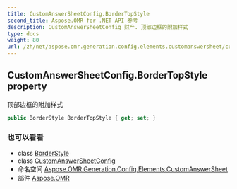 ```yaml
---
title: CustomAnswerSheetConfig.BorderTopStyle
second_title: Aspose.OMR for .NET API 参考
description: CustomAnswerSheetConfig 财产. 顶部边框的附加样式
type: docs
weight: 80
url: /zh/net/aspose.omr.generation.config.elements.customanswersheet/customanswersheetconfig/bordertopstyle/
---
```

## CustomAnswerSheetConfig.BorderTopStyle property

顶部边框的附加样式

```csharp
public BorderStyle BorderTopStyle { get; set; }
```

### 也可以看看

* class [BorderStyle](../../../aspose.omr.generation.config/borderstyle/)
* class [CustomAnswerSheetConfig](../)
* 命名空间 [Aspose.OMR.Generation.Config.Elements.CustomAnswerSheet](../../customanswersheetconfig/)
* 部件 [Aspose.OMR](../../../)


